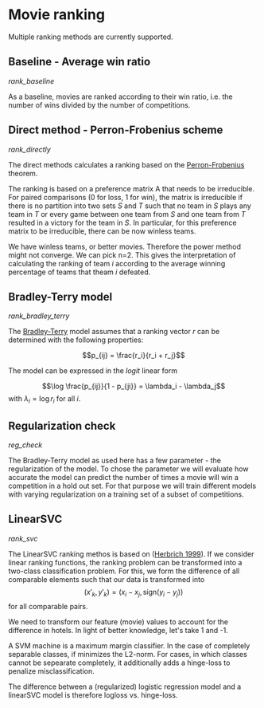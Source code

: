# Movie ranking

Multiple ranking methods are currently supported.

## Baseline - Average win ratio
*rank_baseline*

As a baseline, movies are ranked according to their win ratio, i.e. the number of wins divided by the number of competitions.

## Direct method - Perron-Frobenius scheme
*rank_directly*

The direct methods calculates a ranking based on the [Perron-Frobenius](https://en.wikipedia.org/wiki/Perron%E2%80%93Frobenius_theorem) theorem.

The ranking is based on a preference matrix A that needs to be irreducible. For paired comparisons (0 for loss, 1 for win), the matrix is irreducible if there is no partition into two sets *S* and *T* such that no team in *S* plays any team in *T* or every game between one team from *S* and one team from *T* resulted in a victory for the team in *S*. In particular, for this preference matrix to be irreducible, there can be now winless teams.

We have winless teams, or better movies. Therefore the power method might not converge. We can pick n=2. This gives the interpretation of calculating the ranking of team *i* according to the average winning percentage of teams that theam *i* defeated.

## Bradley-Terry model
*rank_bradley_terry*

The [Bradley-Terry](https://en.wikipedia.org/wiki/Bradley%E2%80%93Terry_model) model assumes that a ranking vector $r$ can be determined with the following properties:

$$p_{ij} = \frac{r_i}{r_i + r_j}$$

The model can be expressed in the $logit$ linear form

$$\log \frac{p_{ij}}{1 - p_{ji}} = \lambda_i - \lambda_j$$
with $\lambda_i = \log r_i$ for all $i$.

## Regularization check
*reg_check*

The Bradley-Terry model as used here has a few parameter - the regularization of the model. To chose the parameter we will evaluate how accurate the model can predict the number of times a movie will win a competition in a hold out set. For that purpose we will train different models with varying regularization on a training set of a subset of competitions.

## LinearSVC
*rank_svc*

The LinearSVC ranking methos is based on ([Herbrich 1999](https://www.mendeley.com/catalogue/a2709c3c-0705-3058-89db-28aeab2161f2/)). If we consider linear ranking functions, the ranking problem can be transformed into a two-class classification problem. For this, we form the difference of all comparable elements such that our data is transformed into 
$$(x′_k, y′_k)=(x_i−x_j, \text{sign}(y_i−y_j))$$ 
for all comparable pairs.

We need to transform our feature (movie) values to account for the difference in hotels. In light of better knowledge, let's take 1 and -1.

A SVM machine is a maximum margin classifier. In the case of completely separable classes, if minimizes the L2-norm. For cases, in which classes cannot be sepearate completely, it additionally adds a hinge-loss to penalize misclassification. 

The difference between a (regularized) logistic regression model and a linearSVC model is therefore logloss vs. hinge-loss.
